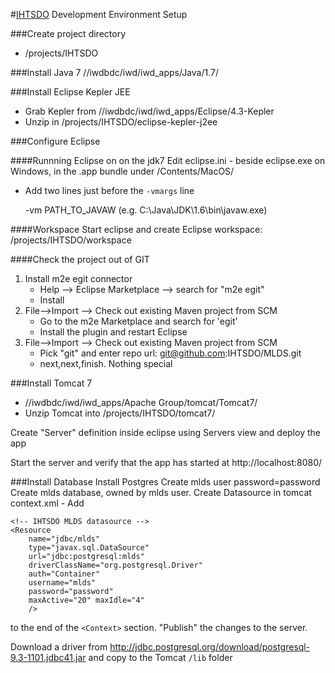 
#[IHTSDO](http://www.ihtsdo.org "IHTSDO") Development Environment Setup

###Create project directory
- /projects/IHTSDO

###Install Java 7
//iwdbdc/iwd/iwd_apps/Java/1.7/


###Install Eclipse Kepler JEE
- Grab Kepler from //iwdbdc/iwd/iwd_apps/Eclipse/4.3-Kepler
- Unzip in /projects/IHTSDO/eclipse-kepler-j2ee


###Configure Eclipse

####Runnning Eclipse on on the jdk7
Edit eclipse.ini - beside eclipse.exe on Windows, in the .app bundle under /Contents/MacOS/
- Add two lines just before the `-vmargs` line

	-vm
	PATH_TO_JAVAW (e.g. C:\Java\JDK\1.6\bin\javaw.exe)
	
####Workspace
Start eclipse and create Eclipse workspace: /projects/IHTSDO/workspace

####Check the project out of GIT
1. Install m2e egit connector 
	- Help --> Eclipse Marketplace --> search for "m2e egit"
	- Install
2. File-->Import --> Check out existing Maven project from SCM
	- Go to the m2e Marketplace and search for 'egit'
	- Install the plugin and restart Eclipse
3. File-->Import --> Check out existing Maven project from SCM
	- Pick "git" and enter repo url: git@github.com:IHTSDO/MLDS.git
	- next,next,finish.  Nothing special


###Install Tomcat 7

- //iwdbdc/iwd/iwd_apps/Apache Group/tomcat/Tomcat7/
- Unzip Tomcat into /projects/IHTSDO/tomcat7/

Create "Server" definition inside eclipse using Servers view and deploy the app

Start the server and verify that the app has started at http://localhost:8080/

###Install Database
Install Postgres
Create mlds user password=password
Create mlds database, owned by mlds user.
Create Datasource in tomcat context.xml - Add

	<!-- IHTSDO MLDS datasource -->  
    <Resource 
    	name="jdbc/mlds" 
    	type="javax.sql.DataSource" 
    	url="jdbc:postgresql:mlds" 
    	driverClassName="org.postgresql.Driver" 
    	auth="Container" 
    	username="mlds"
    	password="password" 
    	maxActive="20" maxIdle="4" 
    	/>
to the end of the `<Context>` section.
"Publish" the changes to the server.

Download a driver from http://jdbc.postgresql.org/download/postgresql-9.3-1101.jdbc41.jar
and copy to the Tomcat `/lib` folder



